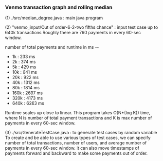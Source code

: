 ### Venmo transaction graph and rolling median

(1) ./src/median_degree.java : main java program

(2) "venmo_input/Out of order-6-2-two fifths chance" : input test case up to 640k transactions
                        Roughly there are 760 payments in every 60-sec window.

number of total payments and runtime in ms --
* 1k :    233 ms
* 2k :    374 ms
* 5k :    429 ms
* 10k :   641 ms
* 20k :   922 ms
* 40k :  1312 ms
* 80k :  1814 ms
* 160k : 2697 ms
* 320k : 4173 ms
* 640k : 6263 ms

Runtime scales up close to linear.
This program takes O(N*(log K)) time, where N is number of total payment transactions and
                                            K is max number of payments in every 60-sec window.
                                            
(3) ./src/GenerateTestCase.java : to generate test cases by random variable
       To create and be able to use various types of test cases,
       we can specify number of total transactions, number of users, and
       average number of payments in every 60-sec window.
       It can also move timestamps of payments forward and backward to make some payments
       out of order.
